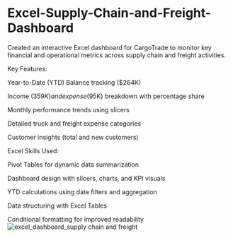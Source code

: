 # Excel-Supply-Chain-and-Freight-Dashboard
Created an interactive Excel dashboard for CargoTrade to monitor key financial and operational metrics across supply chain and freight activities.

Key Features:

Year-to-Date (YTD) Balance tracking ($264K)

Income ($359K) and expense ($95K) breakdown with percentage share

Monthly performance trends using slicers

Detailed truck and freight expense categories

Customer insights (total and new customers)

Excel Skills Used:

Pivot Tables for dynamic data summarization

Dashboard design with slicers, charts, and KPI visuals

YTD calculations using date filters and aggregation

Data structuring with Excel Tables

Conditional formatting for improved readability
![excel_dashboard_supply chain and freight](https://github.com/user-attachments/assets/4ecb8fea-9350-48b6-980e-2a42e76307c5)
